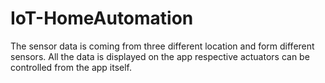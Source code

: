 # IoT-HomeAutomation
The sensor data is coming from three different location and form different sensors. All the data is displayed on the app respective actuators can be controlled from the app itself.
